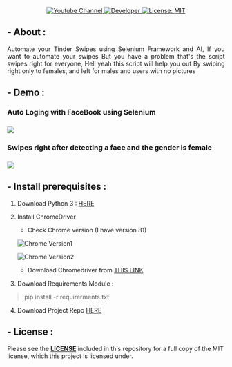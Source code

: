 <p align="center">
  <a href="https://www.youtube.com/channel/UCKvgGs-ALhvOq9u95PHXHNw">
      <img src="https://img.shields.io/badge/YB-Python%20with%20Joe-red" alt="Youtube Channel"/>
  </a>
  <a href="https://github.com/joeVenner/">
      <img src="https://badgen.net/badge/Developer/joeVenner/blue?icon=github" alt="Developer"/>
  </a>
  <a href="https://github.com/joeVenner//blob/master/LICENSE">
    <img alt="License: MIT" src="https://img.shields.io/badge/License-MIT-yellow.svg" target="_blank" />
  </a>
</p>

## - About :

<p style="text-align:justify" >Automate your Tinder Swipes using Selenium Framework and AI, If you want to automate your swipes But you have a problem that's the script swipes right for everyone, Hell yeah this script will help you out By swiping right only to females, and left for males and users with no pictures</p>


## - Demo :
<p align=left>
  <h3> Auto Loging with FaceBook using Selenium <h3>
  <img src="https://media.giphy.com/media/lMZrQfDigtARO6nE2h/giphy.gif" >
</p>
<p align=left>
  <h3> Swipes right after detecting a face and the gender is female<h3>
  <img src="https://media.giphy.com/media/PmGHqLdnL0hywYBCY3/giphy.gif" >
</p>



## - Install prerequisites :

1. Download Python 3 : [HERE](https://www.python.org/downloads/)
2. Install ChromeDriver<br>
   - Check Chrome version (I have version 81)

   ![Chrome Version1](https://i.imgur.com/AJoCRlC.png)

   ![Chrome Version2](https://i.imgur.com/YU2wutY.png) 

   - Download Chromedriver from [THIS LINK](https://chromedriver.chromium.org/downloads)
      
3. Download Requirements Module :   
> pip install -r requirerments.txt
4. Download Project Repo [HERE](https://github.com/joeVenner/TinderBOT/archive/master.zip) 
 
 
## - License :

Please see the **[LICENSE](LICENSE)** included in this repository for a full copy of the MIT license, which this project is licensed under.
 

